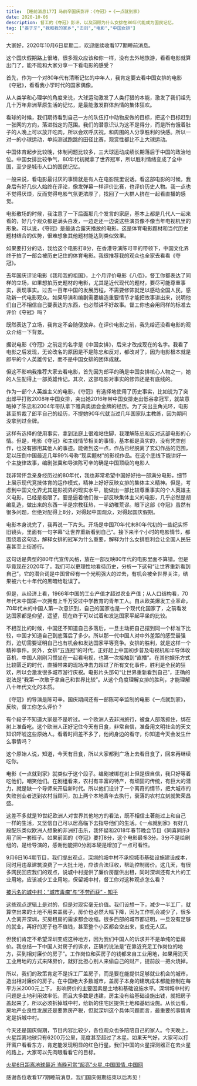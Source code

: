 ```yaml
---
title: 【睡前消息177】马前卒国庆影评：《夺冠》+《一点就到家》
date: 2020-10-06
description: 督工的《夺冠》影评，以及回顾为什么女排在80年代能成为国民记忆。
tag: ["姜子牙","我和我的家乡","击剑","电影","中国女排"]
---
```


大家好，2020年10月6日星期二，欢迎继续收看177期睡前消息。

这个国庆假期路上很堵，很多观众应该和你一样，没有去外地旅游，看看电影就算出门了，能不能和大家分享一下看电影的感受？

首先，作为一个对80年代有清晰记忆的中年人，我肯定要去看中国女排的电影《夺冠》，看看我小学时代的国家偶像。

从人类学和心理学的角度来说，大球运动激发了人类打猎的本能，激发了我们祖先几十万年非洲草原生活的记忆，是最能激发群体热情的集体狂欢。

看球的时候，我们期待看到自己一方的队伍打中动物皮做的目标，把这个目标赶到一张网的方向，落进指定的范围。我们的潜意识认为这不是得分，而是所有饿着肚子的人晚上可以放开吃肉，所以会欢呼庆祝，和周围的人分享胜利的快感。所以一对一的小球运动，单纯测试跑跳的田径比赛，观赏性都比不上大球运动。

中国体育起步比较晚，体制问题比较多，三大球运动成绩长期落后于中国的政治地位。中国女排比较争气，80年代初就拿了世界冠军，所以胜利情绪变成了全中国，至少是城市人口的国民记忆。

一般来说，看电影最讨厌的事情就是有人在电影院里说话。看这部电影的时候，我身后有好几伙人始终在评论，像发弹幕一样评价比赛，也评价历史人物。我一点也不觉得厌烦，反而觉得电影气氛更浓厚了，找回了一大群人挤在一起看直播的感觉。

电影散场的时候，我注意了一下后面那几个发言的家庭，基本上都是几代人一起来看的，好几个观众都是满头白发，一边走还一边说这些演员像不像当年电视机里的形象。可以说，《夺冠》是最适合露天播放的电影。这是体育电影题材和当代历史题材结合的优势，很难想象其他题材能达到类似效果。

如果要打分的话，我给这个电影打8分，在香港导演陈可辛的带领下，中国文化界终于拍了一部会被历史记住的体育电影。我很推荐我的观众也全家去看看《夺冠》。

去年国庆评论电影《我和我的祖国》，上个月评价电影《八佰》，督工你都表达了同样的立场，如果想拍历史题材的电影，尤其是近代现代的题材，要尽可能尊重事实，表现事实。过去一百年中国的发展历程，不需要修饰就足以感动全国人民，感动新一代电影观众。如果导演和编剧需要编造重要情节才能把故事讲出来，说明他们自己不相信自己要表达的东西，也必然讲不好故事。督工你也会用同样的标准去评价《夺冠》吗？

既然表达了立场，我肯定不会随便放弃。在评价电影之前，我先给还没看电影的观众介绍一下背景。

据说电影《夺冠》之前定的名字是《中国女排》，后来才改成现在的名字。我看了电影之后发现，无论改名的原因是不是陈忠和反对，都改对了，因为电影根本就是郎平的个人英雄传记，而不是中国女排的团体成就。

但这不影响我推荐大家去看电影，首先因为郎平的确是中国女排核心人物之一，她的人生配得上一部英雄传记。其次，这部电影对事实的修饰还是有底线的。

作为一部个人英雄主义的电影，《夺冠》有选择地使用了历史事实，比如说为了突出郎平打败2008年中国女排，突出她2016年带中国女排走出低谷拿冠军，就故意略掉了陈忠和2004年带队拿下雅典奥运会金牌的经历。为了突出主角光环，电影甚至剪裁了郎平自己的经历，不提她90年代就当过几年国家队主教练，因为期间没拿到过金牌。

这样有选择的使用事实，拿到法庭上很难站住脚，我理解陈忠和反对这部电影的心情。但是，电影《夺冠》和主线情节相关的事情，基本都是真实的，没有凭空创作，也没有挪用其他人的事迹。能做到这一点，作品已经脱离了玄幻作品的范围，足以压倒中国最近几年99%号称“现实题材”的影视作品。在这个底线下能讲好一个主旋律故事，编剧张冀和导演陈可辛的确是中国顶级的电影人

我非常怀念亲身经历过的80年代，我也非常希望中国好好拍一部满分电影，细节上展示现代竞技体育的运作模式，精神上好好反映女排的集体主义精神。但是，考虑到中国文化界尤其是影视界的现实水平，能做出一部比较尊重事实的个人英雄主义电影，已经是极限了。要是逼着他们做一部反映集体主义的电影，几乎必然是胡编乱造，做出来的东西一半是宗教狂热，一半幼稚荒谬。眼下这部《夺冠》虽然有很多问题，但绝对配得上8分，对得起中国观众，对得起国庆假期。

电影本身说完了，我再说一下片头。开场是中国70年代末80年代初的一些纪实怀旧镜头，里面有一句字幕“让世界重新看到自己”。接下来半个小时的电影情节，都围绕着这句话，解释女排的冠军为什么重要，解释为什么女排胜利会让全国人民狂喜甚至上街游行。

这句话是典型的80年代宣传风格，放在一部反映80年代的电影里面不算错。但是毕竟现在2020年了，我们可以更理性地看待历史，分析一下这句“让世界重新看到自己”。它的潜台词是中国曾经有一个光明强大的过去，有机会被全世界关注，结果被六七十年代的黑暗给耽误了。

但是，从经济上看，1966年中国的工业产值才超过农业产值；从人口结构看，70年代末中国第一次拥有上千万受过中学教育的青年工人。自从欧美爆发工业革命，70年代末的中国人第一次意识到，自己的国家也是一个现代化国家了，之前看发达国家都是仰望，遥望，现在终于可以试着和发达国家平起平坐的比较。

不相互比的时候，中国还不知道自己多落后，一旦主动把自己摆到同一个标准下比较，中国才知道自己到底落后了多少。所以那一代中国人对中外差距的感受最强烈，迫切需要证明自己也有机会和发达国家平等竞争。女排的胜利，就是这样一个精神事件。另外，女排“五连冠”的时代，正好赶上中国初步普及电视机和半导体收音机，中国人刚刚习惯坐在一起看电视，也第一次接触到“直播”。在其他娱乐方式比较匮乏的时代，直播带来的现场冲击力超过了所有文化事件，胜利是全民的狂欢，所以会激发很多城市游行庆祝。电影片头那句“让世界重新看到自己”，正确的说法是“我第一次敢于拿自己和世界比较”。从这个角度理解女排的胜利，才能理解八十年代文化的本质。

《夺冠》的导演是陈可辛。国庆期间还有一部陈可辛监制的电影《一点就到家》，反映，督工你怎么评价？

有个段子不知道大家是不是听过。一个欧洲人去非洲旅行，被食人部落抓住，绑在树上准备吃。这个欧洲人正好记住今天有日食，非常自信，准备用文明社会的天文知识吓唬这些原始人。看着时间差不多了，他问身边的看守，你知道今天会发生什么事情吗？

这个原始人说，知道，今天有日食，所以大家都到广场上去看日食了，回来再继续吃你。

电影《一点就到家》就类似于这个段子。编剧被绑在树上但是很自信，我只好等着吃他们，嘲笑他们。在剧组看来，农村有丰富的特产，有顽固的传统，有巨大的潜力，就是缺一个导师来开启新时代。所以他们设计了一个离奇的情节，把大城市的失败创业者送到农村当顾问，加上两个本地青年去执行，衰落的农村立刻就繁荣昌盛。

这差不多就是19世纪欧洲人对世界其他地方的看法，既不相信土著能过上和自己一样的生活，又坚信自己可以居高临下去指导他们的生活。《一点就到家》有好几段配乐类似欧洲人想象的非洲打击乐，我怀疑和2018年春节晚会节目《同喜同乐》用了同一套班子。如果前面的《夺冠》要打8分，这个电影最多3分。3分不是给剧组的，是给导演的，感谢他能把0分剧本硬是增加了一点可看性。

9月6日164期节目，我们提出观点，深圳的城中村不承担城市基础设施建设成本，同时用违章建筑浪费了一大批土地，应该合法征收，帮助控制房价。这几天，有很多网民回应我们的观点，说城中村提供了廉价房屋供出租，同时深圳还有大片的工业用地，应该减少工业用地，保留城中村，督工你对这种观点怎么看？

[被污名的城中村：“城市毒瘤”与“不劳而获” - 知乎](https://zhuanlan.zhihu.com/p/260373570)

这些观点逻辑上是对的，但是对现实毫无价值。我们设想一下，减少一半工厂，就算空出来的土地不用来盖房子，房价也必然大幅下降，因为工作机会减少了，很多人会离开深圳，买房租房的需求都会收缩。很多西部的城市都证明，一旦没有足够的就业，再好的房子也不值钱，甚至整个小区都会空出来，变成无人区。

但我们肯定不希望深圳变成这种地方，因为我们中国人的诉求并不是单纯的低房价。我总结一下中国人对房子的诉求，正确的说法是“在靠近充足工作岗位的地方，买到相对廉价的房子”。工作岗位和买房子的钱都来自工业用地，如果用消灭工业用地的方式来降房价，就好比担心别人来偷自己的财产，提前放一把火烧掉。

所以，我们的政策肯定不是拆工厂盖房子，而是要在能提供足够就业机会的城市，造出相对廉价的房子。在中国绝大多数城市，盖房子本身的建筑成本都能控制在每平方米2000元上下，
影响房价的主要因素是土地和基础设施水平。深圳城中村的问题是土地利用效率低，而且大多数是违建，房主没有给基础设施出钱，就把房子盖起来了，所以必须拆掉城中村，给新的住宅区提供土地和基础设施。从长远看，房地产业良性发展还是要靠房产税，但就深圳这个具体问题而言，最重要的事情肯定是拆城中村。

今天还是国庆假期，节目内容比较少，各位观众也多陪陪自己的家人。今天晚上，火星距离地球只有6200万公里，亮度甚至超过了木星。如果天气好，大家可以打开窗户看看东方，肯定能发现明显的红色行星。我们中国的火星探测器正在去火星的路上，大家可以先肉眼看看它的目标。

[火星6日距离地球最近 当晚可赏“超亮”火星_中国国情_中国网](http://guoqing.china.com.cn/2020-10/05/content_76778593.htm)

感谢各位收看177期睡前消息，我们国庆假期结束以后再见！
